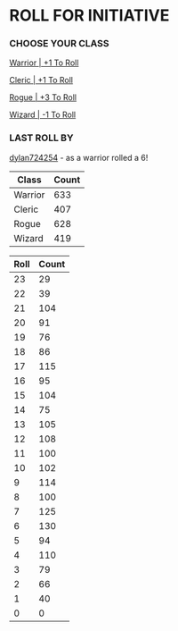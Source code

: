 # ROLL FOR INITIATIVE
### CHOOSE YOUR CLASS

[Warrior | +1 To Roll](https://github.com/benjaminsampica/benjaminsampica/issues/new?title=roll%7Cwarrior&body=Just+click+%27Submit+new+issue%27.)

[Cleric | +1 To Roll](https://github.com/benjaminsampica/benjaminsampica/issues/new?title=roll%7Ccleric&body=Just+click+%27Submit+new+issue%27.)

[Rogue | +3 To Roll](https://github.com/benjaminsampica/benjaminsampica/issues/new?title=roll%7Crogue&body=Just+click+%27Submit+new+issue%27.)

[Wizard | -1 To Roll](https://github.com/benjaminsampica/benjaminsampica/issues/new?title=roll%7Cwizard&body=Just+click+%27Submit+new+issue%27.)
### LAST ROLL BY
[dylan724254](https://www.github.com/dylan724254) - as a warrior rolled a 6!

|Class|Count|
|-|-|
|Warrior|633|
|Cleric|407|
|Rogue|628|
|Wizard|419|

|Roll|Count|
|-|-|
|23|29
|22|39
|21|104
|20|91
|19|76
|18|86
|17|115
|16|95
|15|104
|14|75
|13|105
|12|108
|11|100
|10|102
|9|114
|8|100
|7|125
|6|130
|5|94
|4|110
|3|79
|2|66
|1|40
|0|0
